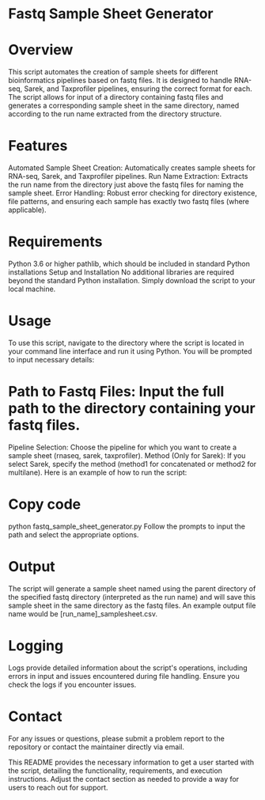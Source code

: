 # Fastq Sample Sheet Generator

# Overview
This script automates the creation of sample sheets for different bioinformatics pipelines based on fastq files. It is designed to handle RNA-seq, Sarek, and Taxprofiler pipelines, ensuring the correct format for each. The script allows for input of a directory containing fastq files and generates a corresponding sample sheet in the same directory, named according to the run name extracted from the directory structure.

# Features
Automated Sample Sheet Creation: Automatically creates sample sheets for RNA-seq, Sarek, and Taxprofiler pipelines.
Run Name Extraction: Extracts the run name from the directory just above the fastq files for naming the sample sheet.
Error Handling: Robust error checking for directory existence, file patterns, and ensuring each sample has exactly two fastq files (where applicable).

# Requirements
Python 3.6 or higher
pathlib, which should be included in standard Python installations
Setup and Installation
No additional libraries are required beyond the standard Python installation. Simply download the script to your local machine.

# Usage
To use this script, navigate to the directory where the script is located in your command line interface and run it using Python. You will be prompted to input necessary details:

# Path to Fastq Files: Input the full path to the directory containing your fastq files.
Pipeline Selection: Choose the pipeline for which you want to create a sample sheet (rnaseq, sarek, taxprofiler).
Method (Only for Sarek): If you select Sarek, specify the method (method1 for concatenated or method2 for multilane).
Here is an example of how to run the script:

# Copy code
python fastq_sample_sheet_generator.py
Follow the prompts to input the path and select the appropriate options.

# Output
The script will generate a sample sheet named using the parent directory of the specified fastq directory (interpreted as the run name) and will save this sample sheet in the same directory as the fastq files. An example output file name would be [run_name]_samplesheet.csv.

# Logging
Logs provide detailed information about the script's operations, including errors in input and issues encountered during file handling. Ensure you check the logs if you encounter issues.

# Contact
For any issues or questions, please submit a problem report to the repository or contact the maintainer directly via email.

This README provides the necessary information to get a user started with the script, detailing the functionality, requirements, and execution instructions. Adjust the contact section as needed to provide a way for users to reach out for support.
